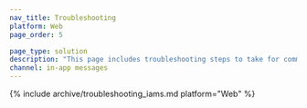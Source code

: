 ```yaml
---
nav_title: Troubleshooting
platform: Web
page_order: 5

page_type: solution
description: "This page includes troubleshooting steps to take for common issues with in-app messaging delivery or display."
channel: in-app messages
---
```


{% include archive/troubleshooting_iams.md platform="Web" %}
